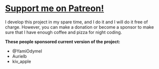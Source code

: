 # [Support me on Patreon!](https://www.patreon.com/join/toby3d)
I develop this project in my spare time, and I do it and I will do it free of charge. However, you can make a donation or become a sponsor to make sure that I have enough coffee and pizza for night coding.

**These people sponsored current version of the project:**
- @YamiOdymel
- Aurielb
- kiv_apple
